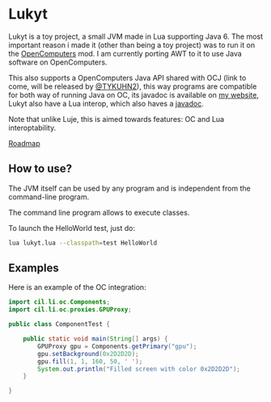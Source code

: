 # Lukyt
Lukyt is a toy project, a small JVM made in Lua supporting Java 6.
The most important reason i made it (other than being a toy project) was to run it on the [OpenComputers](https://github.com/MightyPirates/OpenComputers) mod. I am currently porting AWT to it to use Java software on OpenComputers.

This also supports a OpenComputers Java API shared with OCJ (link to come, will be released by [@TYKUHN2](https://github.com/TYKUHN2)), this way programs are compatible for both way of running Java on OC, its javadoc is available on [my website](https://bwsecondary.ddns.net/jd/cil/li/oc/package-summary.html), Lukyt also have a Lua interop, which also haves a [javadoc](https://bwsecondary.ddns.net/jd/lukyt/package-summary.html).

Note that unlike Luje, this is aimed towards features: OC and Lua interoptability.

[Roadmap](https://github.com/zenith391/lukyt/projects/1)

## How to use?
The JVM itself can be used by any program and is independent from the command-line program.

The command line program allows to execute classes.

To launch the HelloWorld test, just do:
```sh
lua lukyt.lua --classpath=test HelloWorld
```

## Examples

Here is an example of the OC integration:
```java
import cil.li.oc.Components;
import cil.li.oc.proxies.GPUProxy;

public class ComponentTest {

	public static void main(String[] args) {
		GPUProxy gpu = Components.getPrimary("gpu");
		gpu.setBackground(0x2D2D2D);
		gpu.fill(1, 1, 160, 50, ' ');
		System.out.println("Filled screen with color 0x2D2D2D");
	}

}
```
